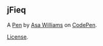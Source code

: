 jFieq
-----


A [Pen](http://codepen.io/asawilliams/pen/jFieq) by [Asa Williams](http://codepen.io/asawilliams) on [CodePen](http://codepen.io/).

[License](http://codepen.io/asawilliams/pen/jFieq/license).